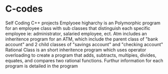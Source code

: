 # C-codes
Self Coding C++ projects
Emplyoee higharchy is an Polymorphic program for an employee class with sub classes that distinguish each specific employee ie: administrator, salaried employee, ect.
Atm includes an inheritence program for an ATM, which include the parent class of "bank account" and 2 child classes of "savings account" and "checking account"
Rational Class is an short inheritence program which uses operator overloading to create a program that adds, subtracts, multipies, divides, equates, and compares two rational functions. 
Furthur information for each program is detailed in the program
